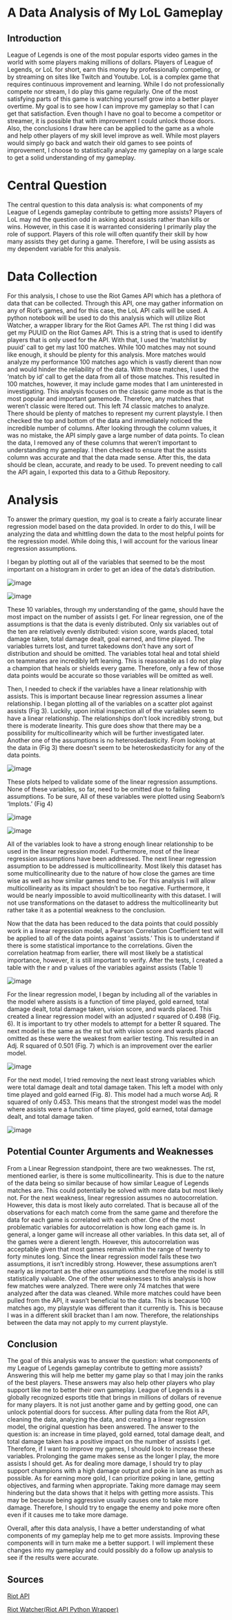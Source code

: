 # A Data Analysis of My LoL Gameplay

## Introduction 

League of Legends is one of the most popular esports video games in the world with some players
making millions of dollars. Players of League of Legends, or LoL for short, earn this money by
professionally competing, or by streaming on sites like Twitch and Youtube. LoL is a complex game
that requires continuous improvement and learning. While I do not professionally compete nor
stream, I do play this game regularly. One of the most satisfying parts of this game is watching yourself
grow into a better player overtime. My goal is to see how I can improve my gameplay so that I can get
that satisfaction. Even though I have no goal to become a competitor or streamer, it is possible that
with improvement I could unlock those doors. Also, the conclusions I draw here can be applied to the
game as a whole and help other players of my skill level improve as well. While most players would
simply go back and watch their old games to see points of improvement, I choose to statistically analyze
my gameplay on a large scale to get a solid understanding of my gameplay.

# Central Question 
The central question to this data analysis is: what components of my League of Legends gameplay
contribute to getting more assists? Players of LoL may nd the question odd in asking about assists
rather than kills or wins. However, in this case it is warranted considering I primarily play the role of
support. Players of this role will often quantify their skill by how many assists they get during a game.
Therefore, I will be using assists as my dependent variable for this analysis.

# Data Collection
For this analysis, I chose to use the Riot Games API which has a plethora of data that can be collected.
Through this API, one may gather information on any of Riot’s games, and for this case, the LoL API
calls will be used. A python notebook will be used to do this analysis which will utilize Riot Watcher, a
wrapper library for the Riot Games API.
The rst thing I did was get my PUUID on the Riot Games API. This is a string that is used to identify
players that is only used for the API. With that, I used the ‘matchlist by puuid’ call to get my last 100
matches. While 100 matches may not sound like enough, it should be plenty for this analysis. More
matches would analyze my performance 100 matches ago which is vastly dierent than now and would
hinder the reliability of the data. With those matches, I used the ‘match by id’ call to get the data from
all of those matches. This resulted in 100 matches, however, it may include game modes that I am
uninterested in investigating. This analysis focuses on the classic game mode as that is the most popular
and important gamemode. Therefore, any matches that weren’t classic were ltered out. This left 74
classic matches to analyze. There should be plenty of matches to represent my current playstyle. I then
checked the top and bottom of the data and immediately noticed the incredible number of columns.
After looking through the column values, it was no mistake, the API simply gave a large number of
data points. To clean the data, I removed any of these columns that weren’t important to
understanding my gameplay. I then checked to ensure that the assists column was accurate and that the
data made sense. After this, the data should be clean, accurate, and ready to be used. To prevent
needing to call the API again, I exported this data to a Github Repository.

# Analysis 
To answer the primary question, my goal is to create a fairly accurate linear regression model based on
the data provided. In order to do this, I will be analyzing the data and whittling down the data to the
most helpful points for the regression model. While doing this, I will account for the various linear
regression assumptions.

I began by plotting out all of the variables that seemed to be the most important on a histogram in
order to get an idea of the data’s distribution.

![image](https://github.com/Dpere22/LoL-Data-Analysis/assets/142926404/9f563e00-7dfc-4afb-bef4-341bc9382a42)

![image](https://github.com/Dpere22/LoL-Data-Analysis/assets/142926404/ad810bed-586e-424a-9577-8af15e42f62f)

These 10 variables, through my understanding of the game, should have the most impact on the
number of assists I get. For linear regression, one of the assumptions is that the data is evenly
distributed. Only six variables out of the ten are relatively evenly distributed: vision score, wards placed,
total damage taken, total damage dealt, goal earned, and time played. The variables turrets lost, and
turret takedowns don’t have any sort of distribution and should be omitted. The variables total heal
and total shield on teammates are incredibly left leaning. This is reasonable as I do not play a champion
that heals or shields every game. Therefore, only a few of those data points would be accurate so those
variables will be omitted as well.

Then, I needed to check if the variables have a linear relationship with assists. This is important because
linear regression assumes a linear relationship. I began plotting all of the variables on a scatter plot
against assists (Fig 3). Luckily, upon initial inspection all of the variables seem to have a linear
relationship. The relationships don’t look incredibly strong, but there is moderate linearity. This gure
does show that there may be a possibility for multicollinearity which will be further investigated later.
Another one of the assumptions is no heteroskedasticity. From looking at the data in (Fig 3) there
doesn’t seem to be heteroskedasticity for any of the data points.

![image](https://github.com/Dpere22/LoL-Data-Analysis/assets/142926404/94f39773-9288-4386-bcc2-7208941f4d45)

These plots helped to validate some of the linear regression assumptions. None of these variables, so
far, need to be omitted due to failing assumptions. To be sure, All of these variables were plotted using
Seaborn’s ‘lmplots.’ (Fig 4)

![image](https://github.com/Dpere22/LoL-Data-Analysis/assets/142926404/8b47abec-2fa2-4390-82bb-4e877eb9e309)

![image](https://github.com/Dpere22/LoL-Data-Analysis/assets/142926404/e8d67d7c-80da-4228-861d-efb6ee575ded)

All of the variables look to have a strong enough linear relationship to be used in the linear regression model. Furthermore, most of the linear regression assumptions have been addressed. The next linear regression assumption to be addressed is multicollinearity. Most likely this dataset has some
multicollinearity due to the nature of how close the games are time wise as well as how similar games tend to be. For this analysis I will allow multicollinearity as its impact shouldn’t be too negative. Furthermore, it would be nearly impossible to avoid multicollinearity with this dataset. I will not use transformations on the dataset to address the multicollinearity but rather take it as a potential weakness to the conclusion.

Now that the data has been reduced to the data points that could possibly work in a linear regression
model, a Pearson Correlation Coefficient test will be applied to all of the data points against ‘assists.’ This is to understand if there is some statistical importance to the correlations. Given the correlation heatmap from earlier, there will most likely be a statistical importance, however, it is still important to verify. After the tests, I created a table with the r and p values of the variables against assists (Table 1)

![image](https://github.com/Dpere22/LoL-Data-Analysis/assets/142926404/78cf2967-3ca0-4691-9230-74623b3794d9)

For the linear regression model, I began by including all of the variables in the model where assists is a function of time played, gold earned, total damage dealt, total damage taken, vision score, and wards placed. This created a linear regression model with an adjusted r squared of 0.498 (Fig. 6). It is important to try other models to attempt for a better R squared. The next model is the same as the rst but with vision score and wards placed omitted as these were the weakest from earlier testing. This resulted in an Adj. R squared of 0.501 (Fig. 7) which is an improvement over the earlier model.

![image](https://github.com/Dpere22/LoL-Data-Analysis/assets/142926404/b9fbf16d-d91f-4891-8a59-2f351d9bfb23)

For the next model, I tried removing the next least strong variables which were total damage dealt and
total damage taken. This left a model with only time played and gold earned (Fig. 8). This model had a
much worse Adj. R squared of only 0.453. This means that the strongest model was the model where
assists were a function of time played, gold earned, total damage dealt, and total damage taken.

![image](https://github.com/Dpere22/LoL-Data-Analysis/assets/142926404/afa99be1-a1e0-44ca-aa75-350086cd7f76)

## Potential Counter Arguments and Weaknesses
From a Linear Regression standpoint, there are two weaknesses. The rst, mentioned earlier, is there is
some multicollinearity. This is due to the nature of the data being so similar because of how similar
League of Legends matches are. This could potentially be solved with more data but most likely not.
For the next weakness, linear regression assumes no autocorrelation. However, this data is most likely
auto correlated. That is because all of the observations for each match come from the same game and
therefore the data for each game is correlated with each other. One of the most problematic variables
for autocorrelation is how long each game is. In general, a longer game will increase all other variables.
In this data set, all of the games were a dierent length. However, this autocorrelation was acceptable
given that most games remain within the range of twenty to forty minutes long.
Since the linear regression model fails these two assumptions, it isn’t incredibly strong. However, these
assumptions aren’t nearly as important as the other assumptions and therefore the model is still
statistically valuable.
One of the other weaknesses to this analysis is how few matches were analyzed. There were only 74
matches that were analyzed after the data was cleaned. While more matches could have been pulled
from the API, it wasn’t beneficial to the data. This is because 100 matches ago, my playstyle was
different than it currently is. This is because I was in a different skill bracket than I am now. Therefore,
the relationships between the data may not apply to my current playstyle.

## Conclusion
The goal of this analysis was to answer the question: what components of my League of Legends
gameplay contribute to getting more assists? Answering this will help me better my game play so that I
may join the ranks of the best players. These answers may also help other players who play support like
me to better their own gameplay. League of Legends is a globally recognized esports title that brings in
millions of dollars of revenue for many players. It is not just another game and by getting good, one can
unlock potential doors for success.
After pulling data from the Riot API, cleaning the data, analyzing the data, and creating a linear
regression model, the original question has been answered. The answer to the question is: an increase
in time played, gold earned, total damage dealt, and total damage taken has a positive impact on the
number of assists I get. Therefore, if I want to improve my games, I should look to increase these
variables. Prolonging the game makes sense as the longer I play, the more assists I should get. As for
dealing more damage, I should try to play support champions with a high damage output and poke in
lane as much as possible. As for earning more gold, I can prioritize poking in lane, getting objectives,
and farming when appropriate. Taking more damage may seem hindering but the data shows that it
helps with getting more assists. This may be because being aggressive usually causes one to take more
damage. Therefore, I should try to engage the enemy and poke more often even if it causes me to take
more damage.

Overall, after this data analysis, I have a better understanding of what components of my gameplay
help me to get more assists. Improving these components will in turn make me a better support. I will
implement these changes into my gameplay and could possibly do a follow up analysis to see if the
results were accurate.

## Sources
[Riot API](https://developer.riotgames.com/apis)

[Riot Watcher(Riot API Python Wrapper)](https://github.com/pseudonym117/Riot-Watcher)







